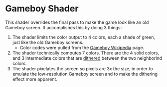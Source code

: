 # Gameboy Shader

This shader overrides the final pass to make the game look like an old Gameboy screen. It accomplishes this by doing 3 things:

1. The shader limits the color output to 4 colors, each a shade of green, just like the old Gameboy screens.
	* Color codes were pulled from the [Gameboy Wikipedia](https://en.wikipedia.org/wiki/Game_Boy) page.
2. The shader technically computes 7 colors. There are the 4 solid colors, and 3 intermediate colors that are [dithered](https://en.wikipedia.org/wiki/Dither) between the two neighborind colors.
3. The shader pixelates the screen so pixels are 3x the size, in order to emulate the low-resolution Gameboy screen and to make the dithering effect more apparent.
